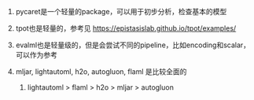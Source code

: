 1. pycaret是一个轻量的package，可以用于初步分析，检查基本的模型
2. tpot也是轻量的，参考见 https://epistasislab.github.io/tpot/examples/
3. evalml也是轻量级的，但是会尝试不同的pipeline，比如encoding和scalar，可以作为参考

4. mljar, lightautoml, h2o, autogluon, flaml 是比较全面的
   1. lightautoml > flaml > h2o > mljar > autogluon 



